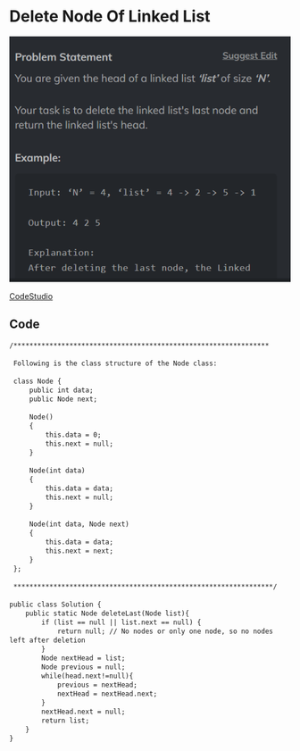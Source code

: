 # Delete Node Of Linked List

![Problem statement](image-1.png)

[CodeStudio](https://www.codingninjas.com/studio/problems/delete-node-of-linked-list_8160463?utm_source=striver&utm_medium=website&utm_campaign=a_zcoursetuf)

## Code

```
/****************************************************************

 Following is the class structure of the Node class:

 class Node {
     public int data;
     public Node next;

     Node()
     {
         this.data = 0;
         this.next = null;
     }

     Node(int data)
     {
         this.data = data;
         this.next = null;
     }

     Node(int data, Node next)
     {
         this.data = data;
         this.next = next;
     }
 };

 *****************************************************************/

public class Solution {
    public static Node deleteLast(Node list){
        if (list == null || list.next == null) {
            return null; // No nodes or only one node, so no nodes left after deletion
        }
        Node nextHead = list;
        Node previous = null;
        while(head.next!=null){
            previous = nextHead;
            nextHead = nextHead.next;
        }
        nextHead.next = null;
        return list;
    }
}
```